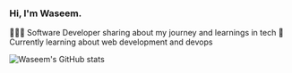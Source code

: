 ### Hi, I'm Waseem.

👩🏻‍💻 Software Developer sharing about my journey and learnings in tech
💭 Currently learning about web development and devops

![Waseem's GitHub stats](https://github-readme-stats.vercel.app/api?username=waseem-mosam&show_icons=true&theme=radical)
